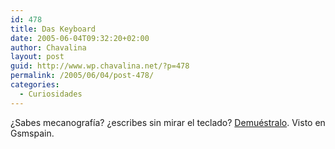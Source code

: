 ```yaml
---
id: 478
title: Das Keyboard
date: 2005-06-04T09:32:20+02:00
author: Chavalina
layout: post
guid: http://www.wp.chavalina.net/?p=478
permalink: /2005/06/04/post-478/
categories:
  - Curiosidades
---
```

&iquest;Sabes mecanograf&iacute;a? &iquest;escribes sin mirar el teclado? <a href="http://www.daskeyboard.com/" target="_blank">Demu&eacute;stralo</a>. Visto en Gsmspain.